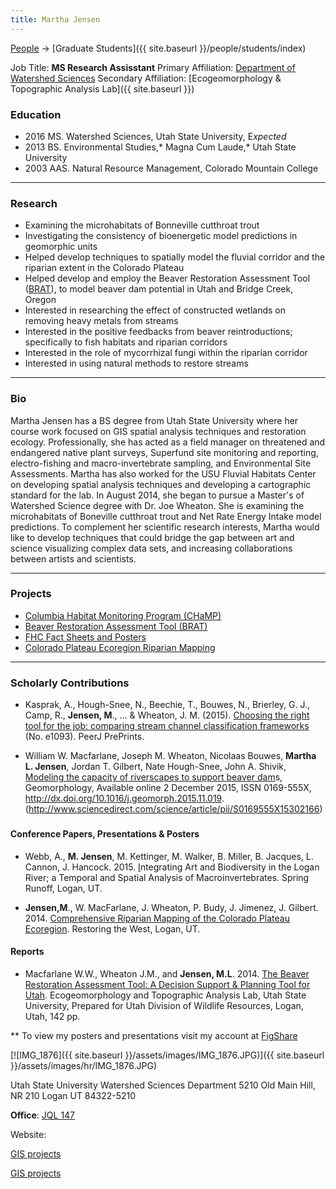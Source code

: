 ```yaml
---
title: Martha Jensen
---
```




[People]({{site.baseurl}}/people/index) -> [Graduate Students]({{ site.baseurl }}/people/students/index)

Job Title: **MS Research Assisstant**
Primary Affiliation: [Department of Watershed Sciences](http://qcnr.usu.edu/wats/)
Secondary Affiliation: [Ecogeomorphology & Topographic Analysis Lab]({{ site.baseurl }})

### Education

- 2016 MS.  Watershed Sciences, Utah State University, E*xpected*
- 2013 BS. Environmental Studies,* Magna Cum Laude,* Utah State University
- 2003 AAS. Natural Resource Management, Colorado Mountain College

------

### Research

- Examining the microhabitats of Bonneville cutthroat trout
- Investigating the consistency of bioenergetic model predictions in geomorphic units
- Helped develop techniques to spatially model the fluvial corridor and the riparian extent in the Colorado Plateau
- Helped develop and employ the Beaver Restoration Assessment Tool ([BRAT](http://brat.riverscapes.xyz/)), to model beaver dam potential in Utah and Bridge Creek, Oregon 
- Interested in researching the effect of constructed wetlands on removing heavy metals from streams
- Interested in the positive feedbacks from beaver reintroductions; specifically to fish habitats and riparian corridors
- Interested in the role of mycorrhizal fungi within the riparian corridor
- Interested in using natural methods to restore streams

------

### Bio

Martha Jensen has a BS degree from Utah State University where her course work focused on GIS spatial analysis techniques and restoration ecology. Professionally, she has acted as a field manager on threatened and endangered native plant surveys, Superfund site monitoring and reporting, electro-fishing and macro-invertebrate sampling, and Environmental Site Assessments. Martha has also worked for the USU Fluvial Habitats Center on developing spatial analysis techniques and developing a cartographic standard for the lab. In August 2014, she began to pursue a Master's of Watershed Science degree with Dr. Joe Wheaton. She is examining the microhabitats of Boneville cutthroat trout and Net Rate Energy Intake model predictions. To complement her scientific research interests, Martha would like to develop techniques that could bridge the gap between art and science visualizing complex data sets, and increasing collaborations between artists and scientists.

------

### Projects

- [Columbia Habitat Monitoring Program (CHaMP)](https://www.champmonitoring.org/)
- [Beaver Restoration Assessment Tool (BRAT)](http://brat.joewheaton.org/)
- [FHC Fact Sheets and Posters]({{site.baseurl}}/fhc-factsheets-posters)
- [Colorado Plateau Ecoregion Riparian Mapping ](http://figshare.com/articles/Comprehensive_Riparian_Mapping_of_the_Colorado_Plateau_Ecoregion/1213152)

------

### Scholarly Contributions

- Kasprak, A., Hough-Snee, N., Beechie, T., Bouwes, N., Brierley, G. J., Camp, R., **Jensen, M**., ... & Wheaton, J. M. (2015). [Choosing the right tool for the job: comparing stream channel classification frameworks ](https://peerj.com/preprints/885/)(No. e1093). PeerJ PrePrints.


- William W. Macfarlane, Joseph M. Wheaton, Nicolaas Bouwes, **Martha L. Jensen**, Jordan T. Gilbert, Nate Hough-Snee, John A. Shivik, [Modeling the capacity of riverscapes to support beaver dam](http://www.sciencedirect.com/science/article/pii/S0169555X15302166)s, Geomorphology, Available online 2 December 2015, ISSN 0169-555X, http://dx.doi.org/10.1016/j.geomorph.2015.11.019. (http://www.sciencedirect.com/science/article/pii/S0169555X15302166)

### 

#### Conference Papers, Presentations & Posters

- Webb, A., **M. Jensen**, M. Kettinger, M. Walker, B. Miller, B. Jacques, L. Cannon, J. Hancock. 2015. [I](http://figshare.com/articles/Comprehensive_Riparian_Mapping_of_the_Colorado_Plateau_Ecoregion/1213152)ntegrating Art and Biodiversity in the Logan River; a Temporal and Spatial Analysis of Macroinvertebrates. Spring Runoff, Logan, UT.


- **Jensen,M**., W. MacFarlane, J. Wheaton, P. Budy, J. Jimenez, J. Gilbert. 2014. [Comprehensive Riparian Mapping of the Colorado Plateau Ecoregion](http://figshare.com/articles/Comprehensive_Riparian_Mapping_of_the_Colorado_Plateau_Ecoregion/1213152). Restoring the West, Logan, UT.

#### Reports

- Macfarlane W.W., Wheaton J.M., and **Jensen, M.L**. 2014. [The Beaver Restoration Assessment Tool: A Decision Support & Planning Tool for Utah](http://etal.usu.edu/Downloads/BRAT/UTAH_BRAT_FinalReport.pdf). Ecogeomorphology and Topographic Analysis Lab, Utah State University, Prepared for Utah Division of Wildlife Resources, Logan, Utah, 142 pp.

** To view my posters and presentations visit my account at [FigShare](http://figshare.com/authors/Martha_Jensen/648526)



[![IMG_1876]({{ site.baseurl }}/assets/images/IMG_1876.JPG)]({{ site.baseurl }}/assets/images/hr/IMG_1876.JPG)

Utah State University
Watershed Sciences Department
5210 Old Main Hill, NR 210
Logan UT 84322-5210

**Office**: [JQL 147](http://www.usu.edu/map/index.cfm?id=47)

Website:

[GIS projects](https://sites.google.com/site/gismarthajensen/)

[GIS projects](https://sites.google.com/site/marthajensengis/)